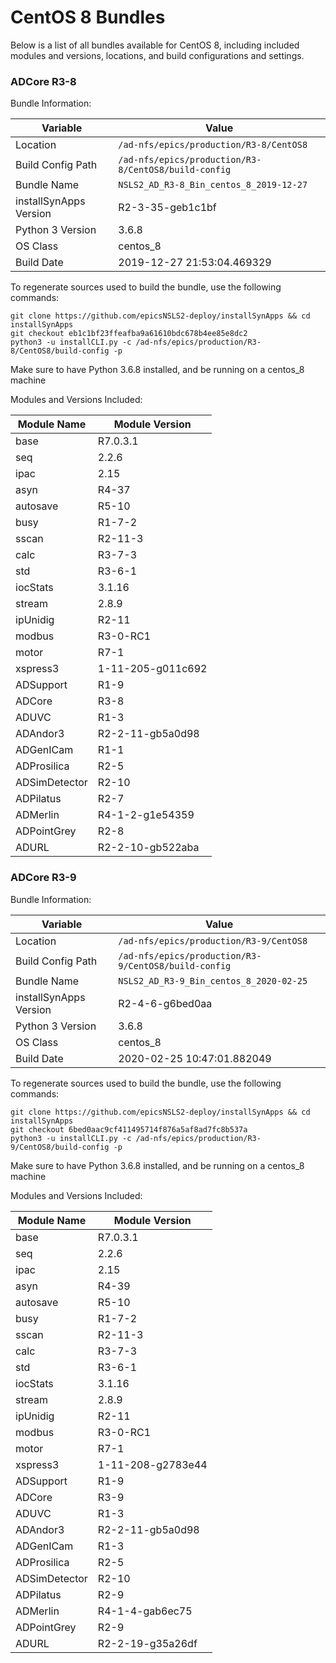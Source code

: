 # CentOS 8 Bundles

Below is a list of all bundles available for CentOS 8, including included modules and versions, locations, and build configurations and settings.



### ADCore R3-8

Bundle Information:

Variable|Value
------|--------
Location|`/ad-nfs/epics/production/R3-8/CentOS8`
Build Config Path|`/ad-nfs/epics/production/R3-8/CentOS8/build-config`
Bundle Name|`NSLS2_AD_R3-8_Bin_centos_8_2019-12-27`
installSynApps Version|R2-3-35-geb1c1bf
Python 3 Version|3.6.8
OS Class|centos_8
Build Date|2019-12-27 21:53:04.469329

To regenerate sources used to build the bundle, use the following commands:
```
git clone https://github.com/epicsNSLS2-deploy/installSynApps && cd installSynApps
git checkout eb1c1bf23ffeafba9a61610bdc678b4ee85e8dc2
python3 -u installCLI.py -c /ad-nfs/epics/production/R3-8/CentOS8/build-config -p
```
Make sure to have Python 3.6.8 installed, and be running on a centos_8 machine

Modules and Versions Included:

Module Name|Module Version
-------|----------
base|R7.0.3.1
seq|2.2.6
ipac|2.15
asyn|R4-37
autosave|R5-10
busy|R1-7-2
sscan|R2-11-3
calc|R3-7-3
std|R3-6-1
iocStats|3.1.16
stream|2.8.9
ipUnidig|R2-11
modbus|R3-0-RC1
motor|R7-1
xspress3|1-11-205-g011c692
ADSupport|R1-9
ADCore|R3-8
ADUVC|R1-3
ADAndor3|R2-2-11-gb5a0d98
ADGenICam|R1-1
ADProsilica|R2-5
ADSimDetector|R2-10
ADPilatus|R2-7
ADMerlin|R4-1-2-g1e54359
ADPointGrey|R2-8
ADURL|R2-2-10-gb522aba



### ADCore R3-9

Bundle Information:

Variable|Value
------|--------
Location|`/ad-nfs/epics/production/R3-9/CentOS8`
Build Config Path|`/ad-nfs/epics/production/R3-9/CentOS8/build-config`
Bundle Name|`NSLS2_AD_R3-9_Bin_centos_8_2020-02-25`
installSynApps Version|R2-4-6-g6bed0aa
Python 3 Version|3.6.8
OS Class|centos_8
Build Date|2020-02-25 10:47:01.882049

To regenerate sources used to build the bundle, use the following commands:
```
git clone https://github.com/epicsNSLS2-deploy/installSynApps && cd installSynApps
git checkout 6bed0aac9cf411495714f876a5af8ad7fc8b537a
python3 -u installCLI.py -c /ad-nfs/epics/production/R3-9/CentOS8/build-config -p
```
Make sure to have Python 3.6.8 installed, and be running on a centos_8 machine

Modules and Versions Included:

Module Name|Module Version
-------|----------
base|R7.0.3.1
seq|2.2.6
ipac|2.15
asyn|R4-39
autosave|R5-10
busy|R1-7-2
sscan|R2-11-3
calc|R3-7-3
std|R3-6-1
iocStats|3.1.16
stream|2.8.9
ipUnidig|R2-11
modbus|R3-0-RC1
motor|R7-1
xspress3|1-11-208-g2783e44
ADSupport|R1-9
ADCore|R3-9
ADUVC|R1-3
ADAndor3|R2-2-11-gb5a0d98
ADGenICam|R1-3
ADProsilica|R2-5
ADSimDetector|R2-10
ADPilatus|R2-9
ADMerlin|R4-1-4-gab6ec75
ADPointGrey|R2-9
ADURL|R2-2-19-g35a26df

